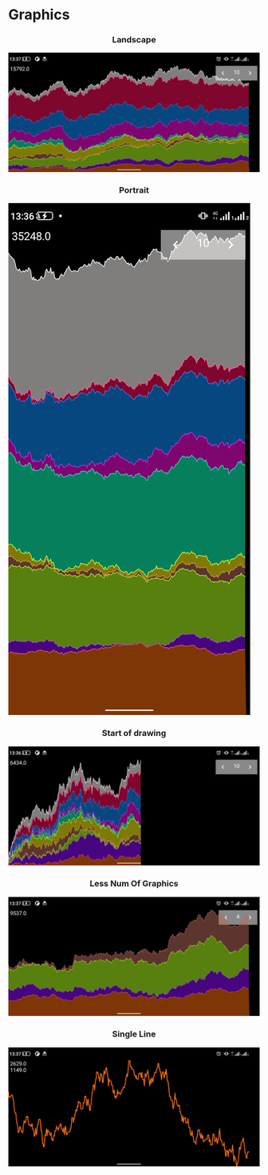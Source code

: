# Graphics

<h3 align="center">Landscape</h3>
<img src="https://github.com/AlexeyZakis/Graphics/blob/main/img/landscape.jpeg" alt="Landscape example">

<h3 align="center">Portrait</h3>
<img src="https://github.com/AlexeyZakis/Graphics/blob/main/img/portrait.jpeg" alt="Portrait example">

<h3 align="center">Start of drawing</h3>
<img src="https://github.com/AlexeyZakis/Graphics/blob/main/img/startOfDrawings.jpeg" alt="Start of drawing example">

<h3 align="center">Less Num Of Graphics</h3>
<img src="https://github.com/AlexeyZakis/Graphics/blob/main/img/lessNumOfGraphics.jpeg" alt="Less Num Of Graphics example">

<h3 align="center">Single Line</h3>
<img src="https://github.com/AlexeyZakis/Graphics/blob/main/img/singleLine.jpeg" alt="Single Line example">
